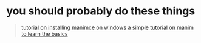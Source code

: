 # you should probably do these things

> [tutorial on installing manimce on windows](https://www.youtube.com/watch?v=ib-I3ayqFaw) <be>
> [a simple tutorial on manim to learn the basics](www.youtube.com/watch?v=KHGoFDB-raE)

